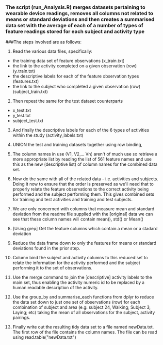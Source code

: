 ### The script (run_Analysis.R) merges datasets pertaining to wearable device readings, removes all columns not related to means or standard deviations and then creates a summarised data set with the average of each of a number of types of feature readings stored for each subject and activity type

###The steps involved are as follows:


1. Read the various data files, specifically:
  + the training data set of feature observations (x_train.txt)
  + the link to the activity completed on a given observation (row) (y_train.txt)
  + the descriptive labels for each of the feature observation types (features.txt)
  + the link to the subject who completed a given observation (row) (subject_train.txt)


2. Then repeat the same for the test dataset counterparts
  + x_test.txt
  + y_test.txt
  + subject_test.txt


3. And finally the descriptive labels for each of the 6 types of activities within the study (activity_labels.txt)


4. UNION the test and training datasets together using row binding,

5. The column names in use (V1, V2,... Vn) aren't of much use so retrieve a more appropriate list by reading the list of 561 feature names and use this as the new (descriptive list) of column names for the combined data set.


6. Now do the same with all of the related data - i.e. activities and subjects. Doing it now to ensure that the order is preserved as we'll need that to properly relate the feature observations to the correct activity being performed and the subject performing them. This gives combined sets for training and test activities and training and test subjects.


7. We are only concerned with columns that measure mean and standard deviation from the readme file supplied with the [original] data we can see that these column names will contain mean(), std() or Mean()


8. [Using grep] Get the feature columns which contain a mean or a stadard deviation

9. Reduce the data frame down to only the features for means or standard deviations found in the prior step.

10. Column bind the subject and activity columns to this reduced set to relate the information for the activity performed and the subject performing it to the set of observations.

11. Use the merge command to join the [descriptive] activity labels to the main set, thus enabling the activity numeric id to be replaced by a human readable description of the activity. 

12. Use the group_by and summarise_each functions from dplyr to reduce the data set down to just one set of observations (row) for each combination of subject and area (e.g. subject 24, Walking; Subject 3, Laying; etc) taking the mean of all observations for the subject, activity pairings.

13. Finally write out the resulting tidy data set to a file named newData.txt. The first row of the file contains the column names. The file can be read using read.table("newData.txt")


